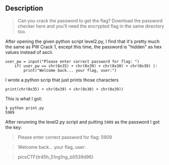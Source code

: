 ## Description

>Can you crack the password to get the flag? 
>Download the password checker here and you'll need the encrypted flag in the same directory too.

After opening the given python script level2.py, I find that it's pretty much the same as PW Crack 1, except this time, the password is "hidden" as hex values instead of ascii.

```
user_pw = input("Please enter correct password for flag: ")
    if( user_pw == chr(0x35) + chr(0x39) + chr(0x30) + chr(0x39) ):
        print("Welcome back... your flag, user:")
```
I wrote a python scrip that just prints those characters

`print(chr(0x35) + chr(0x39) + chr(0x30) + chr(0x39))`

This is what I got: 
```
$ python print.py 
5909
```
After rerunning the level2.py script and putting `5909` as the password I got the key:

>Please enter correct password for flag: 5909

>Welcome back... your flag, user:

>picoCTF{tr45h_51ng1ng_b0539d96}
